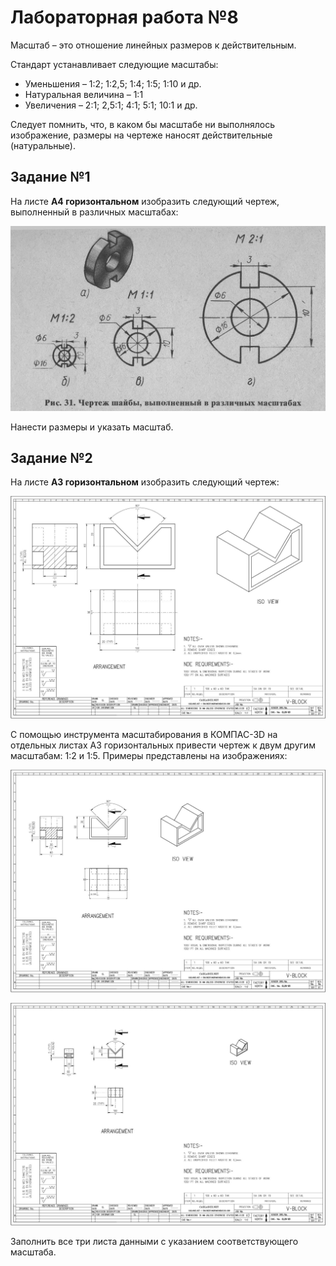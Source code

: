 # Лабораторная работа №8

Масштаб – это отношение линейных размеров к действительным.

Стандарт устанавливает следующие масштабы:

- Уменьшения – 1:2; 1:2,5; 1:4; 1:5; 1:10 и др. 
- Натуральная величина – 1:1 
- Увеличения – 2:1; 2,5:1; 4:1; 5:1; 10:1 и др.

Следует помнить, что, в каком бы масштабе ни выполнялось изображение, размеры на чертеже наносят действительные (натуральные).

## Задание №1

На листе **А4 горизонтальном** изобразить следующий чертеж, выполненный в различных масштабах:

![img.png](img.png)

Нанести размеры и указать масштаб.

## Задание №2

На листе **А3 горизонтальном** изобразить следующий чертеж:

![img_1.png](img_1.png)

С помощью инструмента масштабирования в КОМПАС-3D на отдельных листах А3 горизонтальных привести чертеж к двум другим масштабам: 1:2 и 1:5. Примеры представлены на изображениях:

![img_2.png](img_2.png)

![img_3.png](img_3.png)

Заполнить все три листа данными с указанием соответствующего масштаба.

